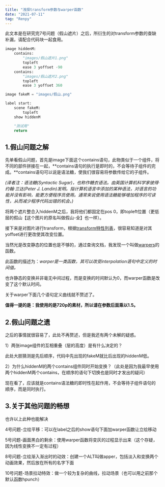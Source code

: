 ```yaml
---
title: "浅探transform参数与warper函数"
date: "2021-07-11"
tag: "Renpy"
---
```


此文本是在研究完7号问题（假山遮片）之后，所衍生的对transform参数的查缺补漏，请配合代码块一起食用。

```python
image hiddenM:
    contains:
        "images/假山遮片1.png"
        topleft
        ease 3 yoffset -90
    contains:
        "images/假山遮片2.png"
        topleft
        ease 3 yoffset 360

image fakeM = "images/假山.png"

label start:
    scene fakeM:
        topleft
    show hiddenM

    "测试用"
    return

```

## 1.假山问题之解

先单看假山问题，首先是image下面这个contains语句，此物类似于一个组件，将不同的部件拼接在一起，**contains语句的执行是即时的，不会等待子组件的完成。**contains语句可以说是语法糖，使我们很容易将参数传给它的子组件。

 *(译者注：语法糖(Syntactic Sugar)，也称作糖衣语法。由英国计算机科学家彼得·约翰·兰达(Peter J. Landin)发明。指计算机语言中添加的某种语法，对语言的功能并没有影响，能更方便程序员使用。通常来说使用语法糖能够增加程序的可读性，从而减少程序代码出错的机会。)*

将两个遮片整合入hiddenM之后，我将他们都固定在pos 0，即topleft位置（更低层的假山【这个图片的原名叫做假山-全】也一样）。

接下来是对图片进行transform，根据[transform特性列表](https://renpy.cn/doc/atl.html?highlight=image%20contain#transform-properties)，很容易知道是对其yoffset进行更改使其改变位置。

当然光是改变静态的位置也是不够的，通过查询文档，我发现一个叫做[warpers](https://renpy.cn/doc/atl.html?highlight=linear%20ease#warpers)的函数。

此函数的描述为：*warper是一类函数，其可以改变interpolation语句中定义的时间值。*

也许静态的变换并非毫无中间过程，而是变换的时间默认为0，而warper函数是改变了这个默认时间。

关于warper下面几个语句定义曲线就不赘述了。

**值得一提的是：我使用的是720p的素材，所以请在参数后面乘以1.5。**

## 2.假山问题之遗

之后的事情就很容易了，此处不再赘述，但是我还有两个未解的疑惑。

1）两张image组件的互相重叠（层的高度）是有什么决定的？

此处大胆猜测是先后顺序，代码中先出现的fakeM就比后出现的hiddenM低。

2）为什么hiddenM的两个contains组件同时开始变换？（此处是因为我最早使用两个hiddenM两个contains，在顺序的语句下切换也是同时才发出的疑问）

现在看了，应该就是contains语法糖的即时性在起作用，不会等待子组件语句的顺序，而是同时执行。

## 3.关于其他问题的畅想

也许以上此种也能解决

4号问题-立绘平移：可以在label之后的show语句下面加warper函数让立绘移动

5号问题-画面黑白的剩余：使用warper函数将变灰的过程显示出来（这个存疑，因为线性变换不一定有过程）

8号问题-立绘渐入渐出时的动效：创建一个ALT叫做apper，包括淡入和变换两个动画效果，然后放在所有的名字下面

10号问题-场景拉动特效：做一个较为复杂的曲线，拉动场景（也可以用之前那个默认函数hpunch）



